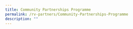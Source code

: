 ```yaml
---
title: Community Partnerships Programme
permalink: /rv-partners/Community-Partnerships-Programme
description: ""
---
```

